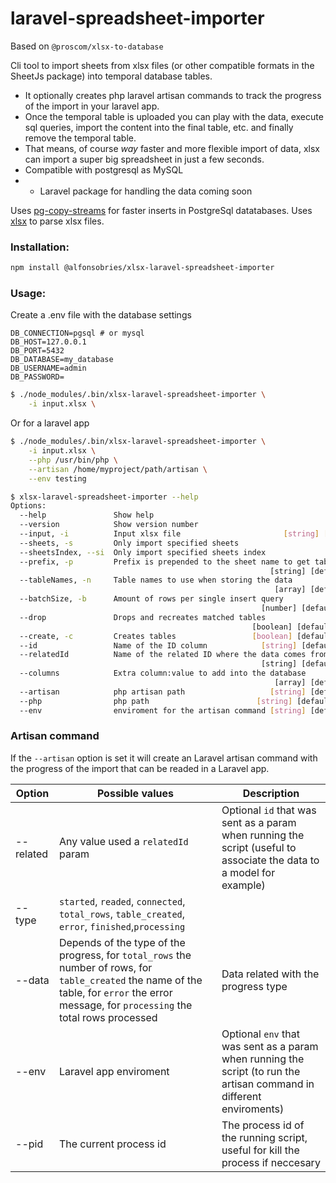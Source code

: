 # laravel-spreadsheet-importer

Based on `@proscom/xlsx-to-database`

Cli tool to import sheets from xlsx files (or other compatible formats in the SheetJs package) into temporal database tables.
- It optionally creates php laravel artisan commands to track the progress of the import in your laravel app.
- Once the temporal table is uploaded you can play with the data, execute sql queries, import the content into the final table, etc. and finally remove the temporal table.
- That means, of course *way* faster and more flexible import of data, xlsx can import a super big spreadsheet in just a few seconds.
- Compatible with postgresql as MySQL
- * Laravel package for handling the data coming soon

Uses [pg-copy-streams](https://www.npmjs.com/package/pg-copy-streams) for faster inserts in PostgreSql datatabases. 
Uses [xlsx](https://www.npmjs.com/package/xlsx) to parse xlsx files.

### Installation:

```bash
npm install @alfonsobries/xlsx-laravel-spreadsheet-importer
```

### Usage:

Create a .env file with the database settings

```
DB_CONNECTION=pgsql # or mysql
DB_HOST=127.0.0.1
DB_PORT=5432
DB_DATABASE=my_database
DB_USERNAME=admin
DB_PASSWORD=
```

```bash
$ ./node_modules/.bin/xlsx-laravel-spreadsheet-importer \
    -i input.xlsx \
```

Or for a laravel app

```bash
$ ./node_modules/.bin/xlsx-laravel-spreadsheet-importer \
    -i input.xlsx \
    --php /usr/bin/php \
    --artisan /home/myproject/path/artisan \
    --env testing
```

```bash
$ xlsx-laravel-spreadsheet-importer --help
Options:
  --help               Show help                                       [boolean]
  --version            Show version number                             [boolean]
  --input, -i          Input xlsx file                       [string] [required]
  --sheets, -s         Only import specified sheets                      [array]
  --sheetsIndex, --si  Only import specified sheets index                [array]
  --prefix, -p         Prefix is prepended to the sheet name to get table name
                                                          [string] [default: ""]
  --tableNames, -n     Table names to use when storing the data
                                                           [array] [default: []]
  --batchSize, -b      Amount of rows per single insert query
                                                        [number] [default: 1000]
  --drop               Drops and recreates matched tables
                                                      [boolean] [default: false]
  --create, -c         Creates tables                 [boolean] [default: false]
  --id                 Name of the ID column            [string] [default: null]
  --relatedId          Name of the related ID where the data comes from
                                                        [string] [default: null]
  --columns            Extra column:value to add into the database
                                                           [array] [default: []]
  --artisan            php artisan path                   [string] [default: ""]
  --php                php path                        [string] [default: "php"]
  --env                enviroment for the artisan command [string] [default: ""]
```

### Artisan command

If the `--artisan` option is set it will create an Laravel artisan command with the progress of the import that can be readed in a Laravel app.

| Option    | Possible values                                              | Description                                                  |
| --------- | ------------------------------------------------------------ | ------------------------------------------------------------ |
| --related | Any value used a `relatedId` param                           | Optional `id` that was sent as a param when running the script (useful to associate the data to a model for example) |
| --type    | `started`, `readed`, `connected`, `total_rows`, `table_created`, `error`, `finished`,`processing` |                                                              |
| --data    | Depends of the type of the progress, for `total_rows` the number of rows, for `table_created` the name of the table, for `error` the error message, for `processing` the total rows processed | Data related with the progress type                          |
| --env     | Laravel app enviroment                                       | Optional `env` that was sent as a param when running the script (to run the artisan command in different enviroments) |
| --pid     | The current process id                                       | The process id of the running script, useful for kill the process if neccesary |
